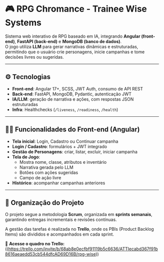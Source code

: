 # 🎮 RPG Chromance - Trainee Wise Systems

Sistema web interativo de RPG baseado em IA, integrando **Angular (front-end)**, **FastAPI (back-end)** e **MongoDB (banco de dados)**.  
O jogo utiliza **LLM** para gerar narrativas dinâmicas e estruturadas, permitindo que o usuário crie personagens, inicie campanhas e tome decisões livres ou sugeridas.

---

## ⚙️ Tecnologias
- **Front-end**: Angular 17+, SCSS, JWT Auth, consumo de API REST  
- **Back-end**: FastAPI, MongoDB, Pydantic, autenticação JWT  
- **IA/LLM**: geração de narrativa e ações, com respostas JSON estruturadas  
- **Infra**: Healthchecks (`/liveness`, `/readiness`, `/health`)  

---

## 🧑‍💻 Funcionalidades do Front-end (Angular)
- **Tela inicial**: Login, Cadastro ou Continuar campanha  
- **Login / Cadastro**: formulários + JWT integrado  
- **Gestão de Personagens**: criar, listar, excluir, iniciar campanha  
- **Tela de Jogo**:  
  - Mostra nome, classe, atributos e inventário  
  - Narrativa gerada pelo LLM  
  - Botões com ações sugeridas  
  - Campo de ação livre  
- **Histórico**: acompanhar campanhas anteriores  

---

## 📌 Organização do Projeto

O projeto segue a metodologia **Scrum**, organizada em **sprints semanais**, garantindo entregas incrementais e revisões contínuas.

A gestão das tarefas é realizada no **Trello**, onde os PBIs (Product Backlog Items) são divididos e acompanhados em cada sprint.  

🔗 **Acesse o quadro no Trello:** ((https://trello.com/invite/b/68ab8e0ecfbf91119b5c6636/ATTIecabd367f91b8616aeaedd53cb544dfcAD69D16B/rpg-wise))  

